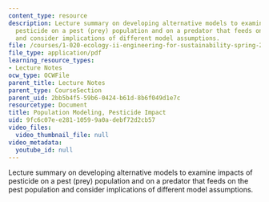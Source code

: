 ```yaml
---
content_type: resource
description: Lecture summary on developing alternative models to examine impacts of
  pesticide on a pest (prey) population and on a predator that feeds on the pest population
  and consider implications of different model assumptions.
file: /courses/1-020-ecology-ii-engineering-for-sustainability-spring-2008/9fc6c07ee28110599a0adebf72d2cb57_lec4.pdf
file_type: application/pdf
learning_resource_types:
- Lecture Notes
ocw_type: OCWFile
parent_title: Lecture Notes
parent_type: CourseSection
parent_uid: 2bb5b4f5-59b6-0424-b61d-8b6f049d1e7c
resourcetype: Document
title: Population Modeling, Pesticide Impact
uid: 9fc6c07e-e281-1059-9a0a-debf72d2cb57
video_files:
  video_thumbnail_file: null
video_metadata:
  youtube_id: null
---
```

Lecture summary on developing alternative models to examine impacts of pesticide on a pest (prey) population and on a predator that feeds on the pest population and consider implications of different model assumptions.

